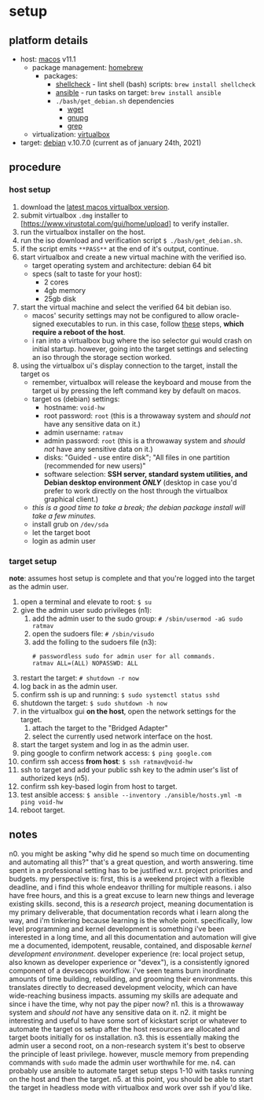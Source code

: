 setup
=====

## platform details

* host: [macos](https://support.apple.com/guide/mac-help/welcome/mac) v11.1
  * package management: [homebrew](https://docs.brew.sh/)
    * packages:
      * [shellcheck](https://github.com/koalaman/shellcheck#how-to-use) - lint shell (bash) scripts: `brew install shellcheck`
      * [ansible](https://docs.ansible.com/ansible/latest/index.html) - run tasks on target: `brew install ansible`
      * `./bash/get_debian.sh` dependencies
        * [wget](https://www.gnu.org/software/wget/manual/)
        * [gnupg](https://gnupg.org/documentation/manuals/gnupg/)
        * [grep](https://www.gnu.org/software/grep/manual/)
  * virtualization: [virtualbox](https://www.virtualbox.org/wiki/Documentation)
* target: [debian](https://www.debian.org/doc/) v.10.7.0 (current as of january 24th, 2021)

## procedure

### host setup

1. download the [latest macos virtualbox version](https://download.virtualbox.org/virtualbox/6.1.18/VirtualBox-6.1.18-142142-OSX.dmg).
1. submit virtualbox `.dmg` installer to [https://www.virustotal.com/gui/home/upload] to verify installer.
1. run the virtualbox installer on the host.
1. run the iso download and verification script `$ ./bash/get_debian.sh`.
1. if the script emits `**PASS**` at the end of it's output, continue.
1. start virtualbox and create a new virtual machine with the verified iso.
    * target operating system and architecture: debian 64 bit
    * specs (salt to taste for your host):
        * 2 cores
        * 4gb memory
        * 25gb disk
1. start the virtual machine and select the verified 64 bit debian iso.
    * macos' security settings may not be configured to allow oracle-signed executables to run. in this case, follow [these](https://howtogeek.com/658047/how-to-fix-virtualboxs-“kernel-driver-not-installed-rc-1908-error/) steps, **which require a reboot of the host**.
    * i ran into a virtualbox bug where the iso selector gui would crash on initial startup. however, going into the target settings and selecting an iso through the storage section worked.
1. using the virtualbox ui's display connection to the target, install the target os
    * remember, virtualbox will release the keyboard and mouse from the target ui by pressing the left command key by default on macos.
    * target os (debian) settings:
        * hostname: `void-hw`
        * root password: `root` (this is a throwaway system and _should not_ have any sensitive data on it.)
        * admin username: `ratmav`
        * admin password: `root` (this is a throwaway system and _should not_ have any sensitive data on it.)
        * disks: "Guided - use entire disk"; "All files in one partition (recommended for new users)"
        * software selection: **SSH server, standard system utilities, and Debian desktop environment _ONLY_** (desktop in case you'd prefer to work directly on the host through the virtualbox graphical client.)
    * _this is a good time to take a break; the debian package install will take a few minutes._
    * install grub on `/dev/sda`
    * let the target boot
    * login as admin user

### target setup

**note**: assumes host setup is complete and that you're logged into the target as the admin user.

1. open a terminal and elevate to root: `$ su`
1. give the admin user sudo privileges (n1):
    1. add the admin user to the sudo group: `# /sbin/usermod -aG sudo ratmav`
    1. open the sudoers file: `# /sbin/visudo`
    1. add the folling to the sudoers file (n3):
        ```shell
        # passwordless sudo for admin user for all commands.
        ratmav ALL=(ALL) NOPASSWD: ALL
        ```
1. restart the target: `# shutdown -r now`
1. log back in as the admin user.
1. confirm ssh is up and running: `$ sudo systemctl status sshd`
1. shutdown the target: `$ sudo shutdown -h now`
1. in the virtualbox gui **on the host**, open the network settings for the target.
    1. attach the target to the "Bridged Adapter"
    1. select the currently used network interface on the host.
1. start the target system and log in as the admin user.
1. ping google to confirm network access: `$ ping google.com`
1. confirm ssh access **from host**: `$ ssh ratmav@void-hw`
1. ssh to target and add your public ssh key to the admin user's list of authorized keys (n5).
1. confirm ssh key-based login from host to target.
1. test ansible access: `$ ansible --inventory ./ansible/hosts.yml -m ping void-hw`
1. reboot target.

## notes

n0. you might be asking "why did he spend so much time on documenting and automating all this?" that's a great question, and worth answering. time spent in a professional setting has to be justified w.r.t. project priorities and budgets. my perspective is: first, this is a weekend project with a flexible deadline, and i find this whole endeavor thrilling for multiple reasons. i also have free hours, and this is a great excuse to learn new things and leverage existing skills. second, this is a _research_ project, meaning documentation is my primary deliverable, that documentation records what i learn along the way, and i'm tinkering because learning is the whole point. specifically, low level programming and kernel development is something i've been interested in a long time, and all this documentation and automation will give me a documented, idempotent, reusable, contained, and disposable _kernel development environment_. developer experience (re: local project setup, also known as developer experience or "devex"), is a consistently ignored component of a devsecops workflow. i've seen teams burn inordinate amounts of time building, rebuilding, and grooming their environments. this translates directly to decreased development velocity, which can have wide-reaching business impacts. assuming my skills are adequate and since i have the time, why not pay the piper now?
n1. this is a throwaway system and _should not_ have any sensitive data on it.
n2. it might be interesting and useful to have some sort of kickstart script or whatever to automate the target os setup after the host resources are allocated and target boots initially for os installation.
n3. this is essentially making the admin user a second root, on a non-research system it's best to observe the principle of least privilege. however, muscle memory from prepending commands with `sudo` made the admin user worthwhile for me.
n4. can probably use ansible to automate target setup steps 1-10 with tasks running on the host and then the target.
n5. at this point, you should be able to start the target in headless mode with virtualbox and work over ssh if you'd like.
